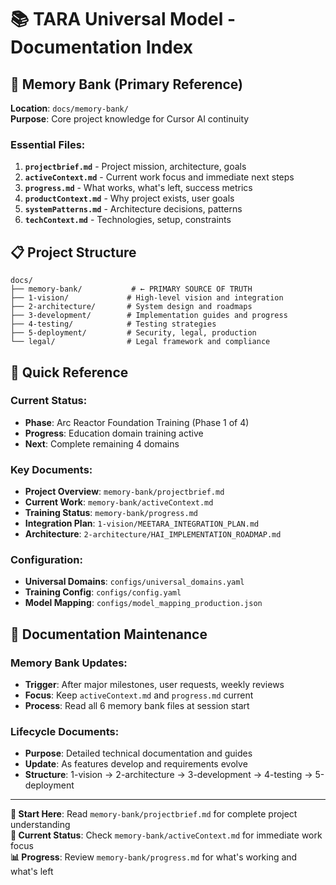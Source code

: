 # 📚 TARA Universal Model - Documentation Index

## 🧠 Memory Bank (Primary Reference)
**Location**: `docs/memory-bank/`  
**Purpose**: Core project knowledge for Cursor AI continuity

### **Essential Files**:
1. **`projectbrief.md`** - Project mission, architecture, goals
2. **`activeContext.md`** - Current work focus and immediate next steps  
3. **`progress.md`** - What works, what's left, success metrics
4. **`productContext.md`** - Why project exists, user goals
5. **`systemPatterns.md`** - Architecture decisions, patterns
6. **`techContext.md`** - Technologies, setup, constraints

## 📋 Project Structure
```
docs/
├── memory-bank/           # ← PRIMARY SOURCE OF TRUTH
├── 1-vision/             # High-level vision and integration
├── 2-architecture/       # System design and roadmaps  
├── 3-development/        # Implementation guides and progress
├── 4-testing/            # Testing strategies
├── 5-deployment/         # Security, legal, production
└── legal/                # Legal framework and compliance
```

## 🎯 Quick Reference

### **Current Status**: 
- **Phase**: Arc Reactor Foundation Training (Phase 1 of 4)
- **Progress**: Education domain training active
- **Next**: Complete remaining 4 domains

### **Key Documents**:
- **Project Overview**: `memory-bank/projectbrief.md`
- **Current Work**: `memory-bank/activeContext.md`  
- **Training Status**: `memory-bank/progress.md`
- **Integration Plan**: `1-vision/MEETARA_INTEGRATION_PLAN.md`
- **Architecture**: `2-architecture/HAI_IMPLEMENTATION_ROADMAP.md`

### **Configuration**:
- **Universal Domains**: `configs/universal_domains.yaml`
- **Training Config**: `configs/config.yaml`
- **Model Mapping**: `configs/model_mapping_production.json`

## 🔄 Documentation Maintenance

### **Memory Bank Updates**:
- **Trigger**: After major milestones, user requests, weekly reviews
- **Focus**: Keep `activeContext.md` and `progress.md` current
- **Process**: Read all 6 memory bank files at session start

### **Lifecycle Documents**:
- **Purpose**: Detailed technical documentation and guides
- **Update**: As features develop and requirements evolve
- **Structure**: 1-vision → 2-architecture → 3-development → 4-testing → 5-deployment

---

**🎯 Start Here**: Read `memory-bank/projectbrief.md` for complete project understanding  
**🔄 Current Status**: Check `memory-bank/activeContext.md` for immediate work focus  
**📊 Progress**: Review `memory-bank/progress.md` for what's working and what's left 